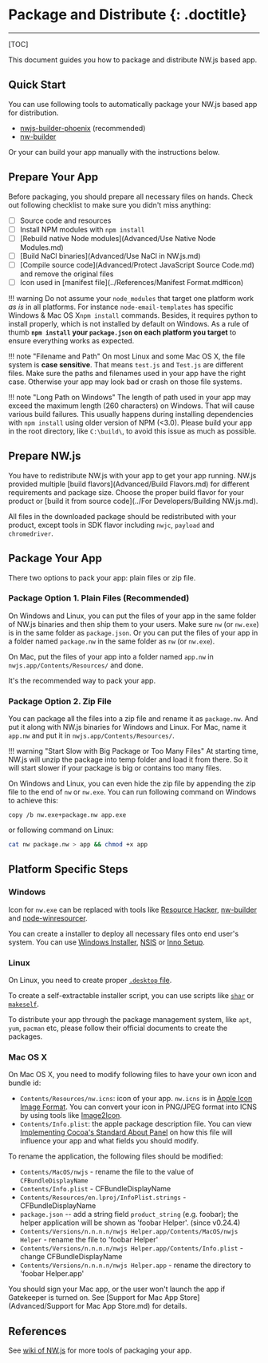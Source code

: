 # Package and Distribute {: .doctitle}
---

[TOC]

This document guides you how to package and distribute NW.js based app.

## Quick Start

You can use following tools to automatically package your NW.js based app for distribution.

* [nwjs-builder-phoenix](https://github.com/evshiron/nwjs-builder-phoenix) (recommended)
* [nw-builder](https://github.com/nwjs-community/nw-builder)

Or your can build your app manually with the instructions below.

## Prepare Your App

Before packaging, you should prepare all necessary files on hands. Check out following checklist to make sure you didn't miss anything:

* [ ] Source code and resources
* [ ] Install NPM modules with `npm install`
* [ ] [Rebuild native Node modules](Advanced/Use Native Node Modules.md)
* [ ] [Build NaCl binaries](Advanced/Use NaCl in NW.js.md)
* [ ] [Compile source code](Advanced/Protect JavaScript Source Code.md) and remove the original files
* [ ] Icon used in [manifest file](../References/Manifest Format.md#icon)

!!! warning
    Do not assume your `node_modules` that target one platform work _as is_ in all platforms. For instance `node-email-templates` has specific Windows & Mac OS X`npm install` commands. Besides, it requires python to install properly, which is not installed by default on Windows.
    As a rule of thumb **`npm install` your `package.json` on each platform you target** to ensure everything works as expected.

!!! note "Filename and Path"
    On most Linux and some Mac OS X, the file system is **case sensitive**. That means `test.js` and `Test.js` are different files. Make sure the paths and filenames used in your app have the right case. Otherwise your app may look bad or crash on those file systems.

!!! note "Long Path on Windows"
    The length of path used in your app may exceed the maximum length (260 characters) on Windows. That will cause various build failures. This usually happens during installing dependencies with `npm install` using older version of NPM (<3.0). Please build your app in the root directory, like `C:\build\`, to avoid this issue as much as possible.

## Prepare NW.js

You have to redistribute NW.js with your app to get your app running. NW.js provided multiple [build flavors](Advanced/Build Flavors.md) for different requirements and package size. Choose the proper build flavor for your product or [build it from source code](../For Developers/Building NW.js.md).

All files in the downloaded package should be redistributed with your product, except tools in SDK flavor including `nwjc`, `payload` and `chromedriver`.

## Package Your App

There two options to pack your app: plain files or zip file.

### Package Option 1. Plain Files (Recommended)

On Windows and Linux, you can put the files of your app in the same folder of NW.js binaries and then ship them to your users. Make sure `nw` (or `nw.exe`) is in the same folder as `package.json`. Or you can put the files of your app in a folder named `package.nw` in the same folder as `nw` (or `nw.exe`).

On Mac, put the files of your app into a folder named `app.nw` in `nwjs.app/Contents/Resources/` and done.

It's the recommended way to pack your app.

### Package Option 2. Zip File

You can package all the files into a zip file and rename it as `package.nw`. And put it along with NW.js binaries for Windows and Linux. For Mac, name it `app.nw` and put it in `nwjs.app/Contents/Resources/`.

!!! warning "Start Slow with Big Package or Too Many Files"
    At starting time, NW.js will unzip the package into temp folder and load it from there. So it will start slower if your package is big or contains too many files.

On Windows and Linux, you can even hide the zip file by appending the zip file to the end of `nw` or `nw.exe`.
You can run following command on Windows to achieve this:
```batch
copy /b nw.exe+package.nw app.exe
```
or following command on Linux:
```bash
cat nw package.nw > app && chmod +x app 
```

## Platform Specific Steps

### Windows

Icon for `nw.exe` can be replaced with tools like [Resource Hacker](http://www.angusj.com/resourcehacker/), [nw-builder](https://github.com/mllrsohn/node-webkit-builder) and [node-winresourcer](https://github.com/felicienfrancois/node-winresourcer).

You can create a installer to deploy all necessary files onto end user's system. You can use [Windows Installer](https://msdn.microsoft.com/en-us/library/cc185688(VS.85).aspx), [NSIS](http://nsis.sourceforge.net/Main_Page) or [Inno Setup](http://www.jrsoftware.org/isinfo.php).

### Linux

On Linux, you need to create proper [`.desktop` file](https://wiki.archlinux.org/index.php/Desktop_Entries).

To create a self-extractable installer script, you can use scripts like [`shar`](https://en.wikipedia.org/wiki/Shar) or [`makeself`](http://stephanepeter.com/makeself/).

To distribute your app through the package management system, like `apt`, `yum`, `pacman` etc, please follow their official documents to create the packages.

### Mac OS X

On Mac OS X, you need to modify following files to have your own icon and bundle id:

* `Contents/Resources/nw.icns`: icon of your app. `nw.icns` is in [Apple Icon Image Format](https://en.wikipedia.org/wiki/Apple_Icon_Image_format). You can convert your icon in PNG/JPEG format into ICNS by using tools like [Image2Icon](http://www.img2icnsapp.com/).
* `Contents/Info.plist`: the apple package description file. You can view [Implementing Cocoa's Standard About Panel](http://cocoadevcentral.com/articles/000071.php) on how this file will influence your app and what fields you should modify.

To rename the application, the following files should be modified:
* `Contents/MacOS/nwjs` - rename the file to the value of `CFBundleDisplayName`
* `Contents/Info.plist` - CFBundleDisplayName
* `Contents/Resources/en.lproj/InfoPlist.strings` - CFBundleDisplayName
* `package.json` -- add a string field `product_string` (e.g. foobar); the helper application will be shown as 'foobar Helper'. (since v0.24.4)
* `Contents/Versions/n.n.n.n/nwjs Helper.app/Contents/MacOS/nwjs Helper` - rename the file to 'foobar Helper'
* `Contents/Versions/n.n.n.n/nwjs Helper.app/Contents/Info.plist` - change CFBundleDisplayName
* `Contents/Versions/n.n.n.n/nwjs Helper.app` - rename the directory to 'foobar Helper.app'

You should sign your Mac app, or the user won't launch the app if Gatekeeper is turned on. See [Support for Mac App Store](Advanced/Support for Mac App Store.md) for details.

## References

See [wiki of NW.js](https://github.com/nwjs/nw.js/wiki/How-to-package-and-distribute-your-apps) for more tools of packaging your app.
